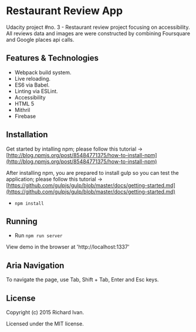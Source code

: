 # Restaurant Review App
Udacity project #no. 3 - Restaurant review project focusing on accessibility. All reviews data and images are were constructed by combining Foursquare and Google places api calls.

## Features & Technologies

* Webpack build system.
* Live reloading.
* ES6 via Babel.
* Linting via ESLint.
* Accessibility
* HTML 5
* Mithril
* Firebase


## Installation

Get started by intalling npm; please follow this tutorial -> [http://blog.npmjs.org/post/85484771375/how-to-install-npm](http://blog.npmjs.org/post/85484771375/how-to-install-npm)

After installing npm, you are prepared to install gulp so you can test the application; please follow this tutorial -> [https://github.com/gulpjs/gulp/blob/master/docs/getting-started.md](https://github.com/gulpjs/gulp/blob/master/docs/getting-started.md)

* ```npm install```


## Running

* Run ```npm run server```

View demo in the browser at 'http://localhost:1337'

## Aria Navigation

To navigate the page, use Tab, Shift + Tab, Enter and Esc keys.
 
## License

Copyright (c) 2015 Richard Ivan.

Licensed under the MIT license.
